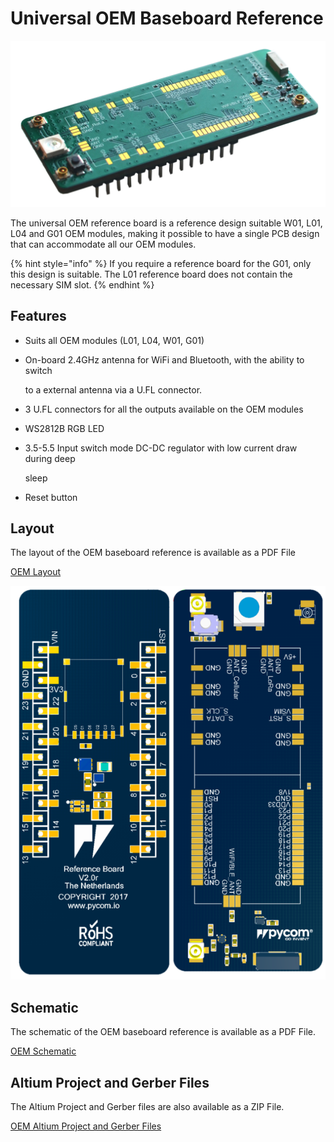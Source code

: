 # Universal OEM Baseboard Reference

![](../../.gitbook/assets/universal_reference%20%281%29.png)

The universal OEM reference board is a reference design suitable W01, L01, L04 and G01 OEM modules, making it possible to have a single PCB design that can accommodate all our OEM modules.

{% hint style="info" %}
If you require a reference board for the G01, only this design is suitable. The L01 reference board does not contain the necessary SIM slot.
{% endhint %}

## Features

* Suits all OEM modules \(L01, L04, W01, G01\)
* On-board 2.4GHz antenna for WiFi and Bluetooth, with the ability to switch

  to a external antenna via a U.FL connector.

* 3 U.FL connectors for all the outputs available on the OEM modules
* WS2812B RGB LED
* 3.5-5.5 Input switch mode DC-DC regulator with low current draw during deep

  sleep

* Reset button

## Layout

The layout of the OEM baseboard reference is available as a PDF File

[OEM Layout](../../.gitbook/assets/oem-universal-layout.pdf)

![](../../.gitbook/assets/oem-universal-layout-1.png)

## Schematic

The schematic of the OEM baseboard reference is available as a PDF File.

[OEM Schematic](../../.gitbook/assets/oem-universal-schematic.pdf)

## Altium Project and Gerber Files

The Altium Project and Gerber files are also available as a ZIP File.

[OEM Altium Project and Gerber Files](../../.gitbook/assets/oem-universal-baseboard-ref.zip)

